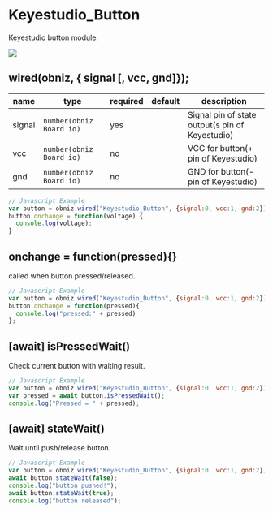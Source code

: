 # Keyestudio_Button

Keyestudio button module.

![](image.jpg)

## wired(obniz,  { signal [, vcc, gnd]});


| name   | type                     | required | default | description                                     |
|--------|--------------------------|----------|---------|-------------------------------------------------|
| signal | `number(obniz Board io)` | yes      | &nbsp;  | Signal pin of state output(s pin of Keyestudio) |
| vcc    | `number(obniz Board io)` | no       | &nbsp;  | VCC for button(+ pin of Keyestudio)             |
| gnd    | `number(obniz Board io)` | no       | &nbsp;  | GND for button(- pin of Keyestudio)             |

```Javascript
// Javascript Example
var button = obniz.wired("Keyestudio_Button", {signal:0, vcc:1, gnd:2});
button.onchange = function(voltage) {
  console.log(voltage);
}
```

## onchange = function(pressed){}
called when button pressed/released.

```Javascript
// Javascript Example
var button = obniz.wired("Keyestudio_Button", {signal:0, vcc:1, gnd:2});
button.onchange = function(pressed){
  console.log("pressed:" + pressed)
};
```

## [await] isPressedWait()
Check current button with waiting result.
```Javascript
// Javascript Example
var button = obniz.wired("Keyestudio_Button", {signal:0, vcc:1, gnd:2});
var pressed = await button.isPressedWait();
console.log("Pressed = " + pressed);
```


## [await] stateWait()
Wait until push/release button.
```Javascript
// Javascript Example
var button = obniz.wired("Keyestudio_Button", {signal:0, vcc:1, gnd:2});
await button.stateWait(false); 
console.log("button pushed!");
await button.stateWait(true); 
console.log("button released");
```
